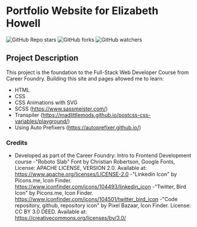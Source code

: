 # Portfolio Website for Elizabeth Howell
![GitHub Repo stars](https://img.shields.io/github/stars/eahowell/PortfolioWebsite)
![GitHub forks](https://img.shields.io/github/forks/eahowell/PortfolioWebsite)
![GitHub watchers](https://img.shields.io/github/watchers/eahowell/PortfolioWebsite)

## Project Description
This project is the foundation to the Full-Stack Web Developer Course from Career Foundry.
Building this site and pages allowed me to learn:
- HTML
- CSS
- CSS Animations with SVG
- SCSS (https://www.sassmeister.com/)
- Transpiler (https://madlittlemods.github.io/postcss-css-variables/playground/)
- Using Auto Prefixers (https://autoprefixer.github.io/)

### Credits
- Developed as part of the Career Foundry: Intro to Frontend Development course
-"Roboto Slab" Font by Christian Robertson, Google Fonts, License: APACHE LICENSE, VERSION 2.0. Available at: https://www.apache.org/licenses/LICENSE-2.0
-"Linkedin Icon" by Picons.me, Icon Finder. https://www.iconfinder.com/icons/104493/linkedin_icon
-"Twitter, Bird Icon" by Picons.me, Icon Finder. https://www.iconfinder.com/icons/104501/twitter_bird_icon
-"Code repository, github, repository icon" by Pixel Bazaar, Icon Finder. License: CC BY 3.0 DEED. Available at: https://creativecommons.org/licenses/by/3.0/
